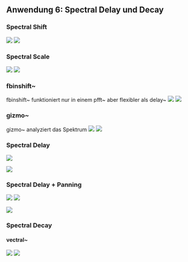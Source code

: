 ## Anwendung 6: Spectral Delay und Decay


### Spectral Shift

![](k6/shiftmain.png)
![](k6/shift.png)

### Spectral Scale

![](k6/scalemain.png)
![](k6/scale.png)


### fbinshift~

fbinshift~ funktioniert nur in einem pfft~ aber flexibler als delay~
![](k6/fbinmain.png)
![](k6/fbinshift.png)

### gizmo~

gizmo~ analyziert das Spektrum 
![](k6/gizmomain.png)
![](k6/gizmo.png)

### Spectral Delay

![](k6/delay.png)


![](k6/delay_core.png)



### Spectral Delay + Panning


![](k6/delay+panning.png)
![](k6/dpcore.png)

![](k6/pan.png)


### Spectral Decay

#### vectral~


![](k6/decay.png)
![](k6/decaycore.png)









